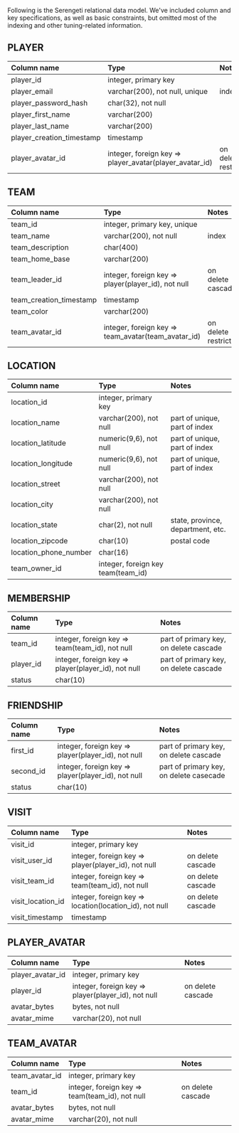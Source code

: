 Following is the Serengeti relational data model.  We've included column and key specifications, as well as basic constraints, but omitted most of the indexing and other tuning-related information.

## PLAYER ##

| **Column name** | **Type** | **Notes** |
|:----------------|:---------|:----------|
| player\_id      | integer, primary key |           |
| player\_email   | varchar(200), not null, unique | index     |
| player\_password\_hash | char(32), not null |           |
| player\_first\_name | varchar(200) |           |
| player\_last\_name | varchar(200) |           |
| player\_creation\_timestamp | timestamp |           |
| player\_avatar\_id | integer, foreign key => player\_avatar(player\_avatar\_id) | on delete restrict |

## TEAM ##

| **Column name** | **Type** | **Notes** |
|:----------------|:---------|:----------|
| team\_id        | integer, primary key, unique |           |
| team\_name      | varchar(200), not null | index     |
| team\_description | char(400) |           |
| team\_home\_base | varchar(200) |           |
| team\_leader\_id | integer, foreign key => player(player\_id), not null | on delete cascade |
| team\_creation\_timestamp | timestamp |           |
| team\_color     | varchar(200) |           |
| team\_avatar\_id | integer, foreign key => team\_avatar(team\_avatar\_id) | on delete restrict|

## LOCATION ##

| **Column name** | **Type** | **Notes** |
|:----------------|:---------|:----------|
| location\_id    | integer, primary key |           |
| location\_name  | varchar(200), not null | part of unique, part of index |
| location\_latitude | numeric(9,6), not null | part of unique, part of index |
| location\_longitude | numeric(9,6), not null | part of unique, part of index |
| location\_street | varchar(200), not null |           |
| location\_city  | varchar(200), not null |           |
| location\_state | char(2), not null | state, province, department, etc.|
| location\_zipcode | char(10) | postal code |
| location\_phone\_number | char(16) |           |
| team\_owner\_id | integer, foreign key team(team\_id) |           |

## MEMBERSHIP ##

| **Column name** | **Type** | **Notes** |
|:----------------|:---------|:----------|
| team\_id        | integer, foreign key => team(team\_id), not null | part of primary key, on delete cascade |
| player\_id      | integer, foreign key => player(player\_id), not null | part of primary key, on delete cascade |
| status          | char(10) |           |

## FRIENDSHIP ##

| **Column name** | **Type** | **Notes** |
|:----------------|:---------|:----------|
| first\_id       | integer, foreign key => player(player\_id), not null | part of primary key, on delete cascade |
| second\_id      | integer, foreign key => player(player\_id), not null | part of primary key, on delete casecade |
| status          | char(10) |           |

## VISIT ##

| **Column name** | **Type** | **Notes** |
|:----------------|:---------|:----------|
| visit\_id       | integer, primary key |           |
| visit\_user\_id | integer, foreign key => player(player\_id), not null | on delete cascade |
| visit\_team\_id | integer, foreign key => team(team\_id), not null | on delete cascade |
| visit\_location\_id  | integer, foreign key => location(location\_id), not null | on delete cascade |
| visit\_timestamp | timestamp |           |

## PLAYER\_AVATAR ##

| **Column name** | **Type** | **Notes** |
|:----------------|:---------|:----------|
| player\_avatar\_id | integer, primary key |           |
| player\_id      | integer, foreign key => player(player\_id), not null | on delete cascade |
| avatar\_bytes   | bytes, not null |           |
| avatar\_mime    | varchar(20), not null |           |

## TEAM\_AVATAR ##

| **Column name** | **Type** | **Notes** |
|:----------------|:---------|:----------|
| team\_avatar\_id | integer, primary key |           |
| team\_id        | integer, foreign key => team(team\_id), not null | on delete cascade |
| avatar\_bytes   | bytes, not null |           |
| avatar\_mime    | varchar(20), not null |           |